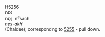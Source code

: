 <body>
  <p>H5256<br>  נסח  <br> נְסַח  ‎  n<sup>e</sup>sach  <br><i>nes-akh‘ </i><br>(Chaldee); corresponding to <a href="h5255.htm">5255</a>  - pull down.<br></p>
 </body>
